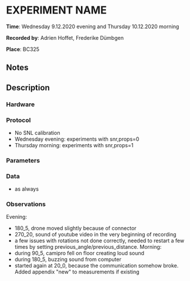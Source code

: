 <!-- Copy this document to each new experiments folder. -->
# EXPERIMENT NAME

__Time__: Wednesday 9.12.2020 evening and Thursday 10.12.2020 morning

__Recorded by__: Adrien Hoffet, Frederike Dümbgen

__Place__: BC325

## Notes 
<!-- quick and dirty notes, to be written out later -->

## Description

###  Hardware
<!--
Checklist: 
- Speaker type
- Microphone type
- Motors for linear/rotational movement
- Computer
- Drone type, decks used
- Soundcard
-->

### Protocol
<!--
Checklist: 
- Sound level calibration
- Order of scripts run
- Times of battery exchange etc. 
- Start/end times of recordings, synchronization
-->

- No SNL calibration
- Wednesday evening: experiments with snr,props=0
- Thursday morning: experiments with snr,props=1

### Parameters
<!--
Checklist: 
If available:
- parameters file location
- soundcard settings

Otherwise: 
- Sampling rate
- Motor thrust value 
- Audio files used
- Scripts used
- Other parameters used
-->

### Data
<!--
Explain folder naming etc. 
-->

- as always

### Observations
<!--
Anything unusual that happened during the experiments, such as
- Background noise
- Connection problems, low data rates, etc. 
- Hardware (battery failures, broken parts, etc)
-->

Evening: 
- 180_5, drone moved slightly because of connector
- 270_20, sound of youtube video in the very beginning of recording
- a few issues with rotations not done correctly, needed to restart a few times by setting previous_angle/previous_distance.
Morning:
- during 90_5, camipro fell on floor creating loud sound
- during 180_5, buzzing sound from computer
- started again at 20_0, because the communication somehow broke. Added appendix "new" to measurements if existing 
